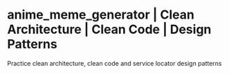 # anime_meme_generator | Clean Architecture | Clean Code | Design Patterns

Practice clean architecture, clean code and service locator design patterns
